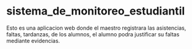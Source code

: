 # sistema_de_monitoreo_estudiantil
Esto es una aplicacion web donde el maestro registrara las asistencias, faltas, tardanzas, de los alumnos, el alumno podra justificar su faltas mediante evidencias.
